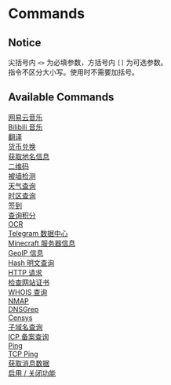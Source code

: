 # Commands

## Notice

尖括号内 `<>` 为必填参数，方括号内 `[]` 为可选参数。<br>
指令不区分大小写。使用时不需要加括号。

## Available Commands

[网易云音乐](Netease.md)<br>
[Bilibili 音乐](BiliMusic.md)<br>
[翻译](Translate.md)<br>
[货币兑换](Exchange.md)<br>
[获取地名信息](Location.md)<br>
[二维码](QRCode.md)<br>
[被墙检测](GFWTest.md)<br>
[天气查询](Weather.md)<br>
[时区查询](TimeZone.md)<br>
[签到](CheckIn.md)<br>
[查询积分](MyStat.md)<br>
[OCR](OCR.md)<br>
[Telegram 数据中心](DC.md)<br>
[Minecraft 服务器信息](Minecraft.md)<br>
[GeoIP 信息](IP.md)<br>
[Hash 明文查询](Hash.md)<br>
[HTTP 请求](HTTP.md)<br>
[检查网站证书](SSL.md)<br>
[WHOIS 查询](Whois.md)<br>
[NMAP](NMAP.md)<br>
[DNSGrep](DNSGrep.md)<br>
[Censys](Censys.md)<br>
[子域名查询](Subdomain.md)<br>
[ICP 备案查询](ICP.md)<br>
[Ping](Ping.md)<br>
[TCP Ping](Tcping.md)<br>
[获取消息数据](Dump.md)<br>
[启用 / 关闭功能](Switch.md)<br>

